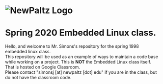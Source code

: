 # ![NewPaltz Logo](~/CPS342/images/newpaltzlogo.jpg)
# **Spring 2020 Embedded Linux class.**

Hello, and welcome to Mr. Simons's repository for the spring 1998 embedded linux class.  
This repository will be used as an example of ways to maintain a code base while working on a project. 
This is **NOT** the Embedded Linux class itself.  That is hosted on Google Classroom.  
Please contact "simonsj [at] newpaltz [dot] edu" if you are in the class, but do not have the classroom code.
